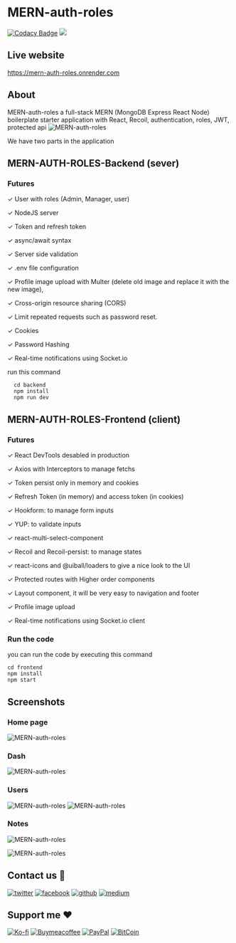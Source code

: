 # MERN-auth-roles

[![Codacy Badge](https://app.codacy.com/project/badge/Grade/8a4f92ef7e004d4b9e42cf70fc0376f9)](https://www.codacy.com/gh/adelpro/MERN-auth-roles-boilerplate/dashboard?utm_source=github.com&utm_medium=referral&utm_content=adelpro/MERN-auth-roles-boilerplate&utm_campaign=Badge_Grade)
![](https://komarev.com/ghpvc/?username=adelpro&style=flat-squar&color=brightgreen)

## Live website

https://mern-auth-roles.onrender.com

## About

MERN-auth-roles a full-stack MERN (MongoDB Express React Node) boilerplate starter application with React, Recoil, authentication, roles, JWT, protected api
![MERN-auth-roles](https://i.imgur.com/7J6c8Rf.png)

We have two parts in the application

## MERN-AUTH-ROLES-Backend (sever)

### Futures

✓ User with roles (Admin, Manager, user)

✓ NodeJS server

✓ Token and refresh token

✓ async/await syntax

✓ Server side validation

✓ .env file configuration

✓ Profile image upload with Multer (delete old image and replace it with the new image),

✓ Cross-origin resource sharing (CORS)

✓ Limit repeated requests such as password reset.

✓ Cookies

✓ Password Hashing

✓ Real-time notifications using Socket.io

run this command

```
  cd backend
  npm install
  npm run dev
```

## MERN-AUTH-ROLES-Frontend (client)

### Futures

✓ React DevTools desabled in production

✓ Axios with Interceptors to manage fetchs

✓ Token persist only in memory and cookies

✓ Refresh Token (in memory) and access token (in cookies)

✓ Hookform: to manage form inputs

✓ YUP: to validate inputs

✓ react-multi-select-component

✓ Recoil and Recoil-persist: to manage states

✓ react-icons and @uiball/loaders to give a nice look to the UI

✓ Protected routes with Higher order components

✓ Layout component, it will be very easy to navigation and footer

✓ Profile image upload

✓ Real-time notifications using Socket.io client

### Run the code

you can run the code by executing this command

```
cd frontend
npm install
npm start
```

## Screenshots

### Home page

![MERN-auth-roles](https://i.imgur.com/mdgQyZl.png)

### Dash

![MERN-auth-roles](https://i.imgur.com/gtNEg1i.png)

### Users

![MERN-auth-roles](https://i.imgur.com/om4vVoP.png)
![MERN-auth-roles](https://i.imgur.com/blwnrf2.png)

### Notes

![MERN-auth-roles](https://i.imgur.com/H6bnSRm.png)

![MERN-auth-roles](https://i.imgur.com/08gyywr.png)

## Contact us 📨

[![twitter][1.1]][1]
[![facebook][2.1]][2]
[![github][3.1]][3]
[![medium][4.1]][4]

## Support me ❤️

[![Ko-fi](https://badgen.net/badge/icon/Kofi?icon=kofi&label)](https://ko-fi.com/adelbenyahia)
[![Buymeacoffee](https://badgen.net/badge/icon/buymeacoffee?icon=buymeacoffee&label)](https://www.buymeacoffee.com/Adel.benyahia/)
[![PayPal](https://badgen.net/badge/icon/PayPal?icon=https://simpleicons.now.sh/paypal/fff&label)](https://www.paypal.com/paypalme/adelbenyahia)
[![BitCoin](https://badgen.net/badge/icon/bitcoin?icon=bitcoin&label)](bitcoin:1PstR1HYTG8FbVRR7YZhQftYumVAURXuq7?label=Quranipfs&message=Payment%20to%20Quranipfs)

[1]: https://www.twitter.com/adelpro
[1.1]: http://i.imgur.com/tXSoThF.png "twitter icon with padding"
[2]: https://www.facebook.com/adel.benyahia
[2.1]: http://i.imgur.com/P3YfQoD.png "facebook icon with padding"
[3]: https://github.com/adelpro
[3.1]: http://i.imgur.com/0o48UoR.png "github icon with padding"
[4]: adelpro.medium.com
[4.1]: https://i.imgur.com/tijdQEw.png "medium icon with padding"
